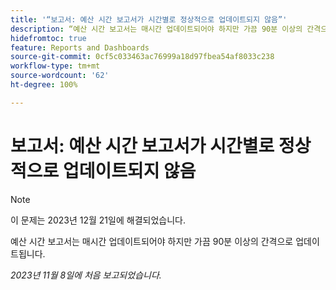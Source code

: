 ```yaml
---
title: '“보고서: 예산 시간 보고서가 시간별로 정상적으로 업데이트되지 않음”'
description: “예산 시간 보고서는 매시간 업데이트되어야 하지만 가끔 90분 이상의 간격으로 업데이트됩니다.”
hidefromtoc: true
feature: Reports and Dashboards
source-git-commit: 0cf5c033463ac76999a18d97fbea54af8033c238
workflow-type: tm+mt
source-wordcount: '62'
ht-degree: 100%

---
```



# 보고서: 예산 시간 보고서가 시간별로 정상적으로 업데이트되지 않음

>[!NOTE]
>
>이 문제는 2023년 12월 21일에 해결되었습니다.

예산 시간 보고서는 매시간 업데이트되어야 하지만 가끔 90분 이상의 간격으로 업데이트됩니다.

_2023년 11월 8일에 처음 보고되었습니다._
